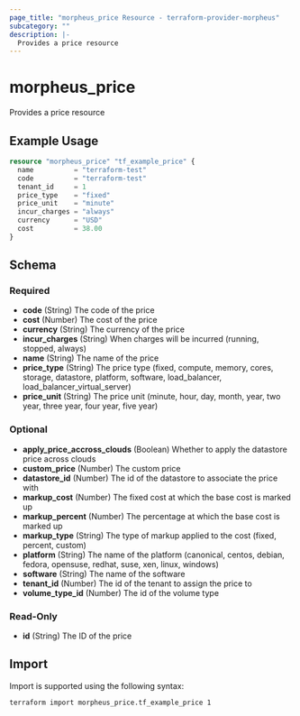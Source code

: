 ```yaml
---
page_title: "morpheus_price Resource - terraform-provider-morpheus"
subcategory: ""
description: |-
  Provides a price resource
---
```


# morpheus_price

Provides a price resource

## Example Usage

```terraform
resource "morpheus_price" "tf_example_price" {
  name          = "terraform-test"
  code          = "terraform-test"
  tenant_id     = 1
  price_type    = "fixed"
  price_unit    = "minute"
  incur_charges = "always"
  currency      = "USD"
  cost          = 38.00
}
```

<!-- schema generated by tfplugindocs -->
## Schema

### Required

- **code** (String) The code of the price
- **cost** (Number) The cost of the price
- **currency** (String) The currency of the price
- **incur_charges** (String) When charges will be incurred (running, stopped, always)
- **name** (String) The name of the price
- **price_type** (String) The price type (fixed, compute, memory, cores, storage, datastore, platform, software, load_balancer, load_balancer_virtual_server)
- **price_unit** (String) The price unit (minute, hour, day, month, year, two year, three year, four year, five year)

### Optional

- **apply_price_accross_clouds** (Boolean) Whether to apply the datastore price across clouds
- **custom_price** (Number) The custom price
- **datastore_id** (Number) The id of the datastore to associate the price with
- **markup_cost** (Number) The fixed cost at which the base cost is marked up
- **markup_percent** (Number) The percentage at which the base cost is marked up
- **markup_type** (String) The type of markup applied to the cost (fixed, percent, custom)
- **platform** (String) The name of the platform (canonical, centos, debian, fedora, opensuse, redhat, suse, xen, linux, windows)
- **software** (String) The name of the software
- **tenant_id** (Number) The id of the tenant to assign the price to
- **volume_type_id** (Number) The id of the volume type

### Read-Only

- **id** (String) The ID of the price

## Import

Import is supported using the following syntax:

```shell
terraform import morpheus_price.tf_example_price 1
```
